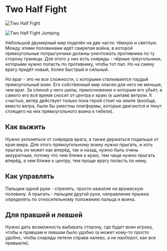 # Two Half Fight

![Two Half Fight](https://grigoriytretyakov.github.io/twohalffight.png)

![Two Half Fight Jumping](https://grigoriytretyakov.github.io/jumping.gif)

Небольшой двумерный мир поделён на две части: тёмную и светлую. Между этими половинами идёт свирепая война, в которой прямоугольные попрыгунчики должны уничтожать противника по ту сторону границы. Для этого у них есть сняряды - чёрные треугольники, которыми нужно попасть по противнику, чтобы тот пал. Но на смену врагу придёт новый, более быстрый и сильный.

Но враг - это не все сложности, с которыми сталкивается гордый прямоугольный воин. Его собственный мир опасен для него не меньше, чем враг. За спиной у него шипы, прикосновение к которым его убьёт, а самого его всё время сносит от центра к краю (к шипам) ветром. К счастью, ветер действует только пока герой стоит на земле (вообще, вместо ветра, были бы уместны платформы, которые двигаются и тянут стоящего на них прямоугольного воина к гибели).

## Как выжить

Нужно уклоняться от снярядов врага, а также держаться подальше от края мира. Для этого прямоугольному воину нужно прыгать, и хоть прыгать он может как вперёд, так и назад, нужно быть очень аккуратным, потому что чем ближе к краю, тем чаще нужно прыгать вперёд, а чем ближе к центру, тем проще врагу попасть по нему.

## Как управлять

Пальцем одной руки - стрелять, просто нажатие на вражескую половину. А прыгать - пальцем другой руки, направление прыжка определять по относительному положению пальца и воина.

## Для правшей и левшей

Нужно дать возможность выбирать сторону, где будет воин игрока, чтобы и правшам и левшам было удобно (а может кому-то просто удобно, чтобы снаряды летели справа налево, а не наоборот, как все привыкли).
